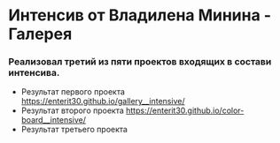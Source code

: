# Интенсив от Владилена Минина - Галерея

### Реализовал третий из пяти проектов входящих в состави интенсива.

+ Результат первого проекта https://enterit30.github.io/gallery__intensive/
+ Результат второго проекта https://enterit30.github.io/color-board__intensive/
+ Результат третьего проекта 


